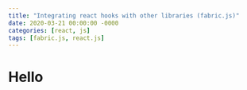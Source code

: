 ```yaml
---
title: "Integrating react hooks with other libraries (fabric.js)"
date: 2020-03-21 00:00:00 -0000
categories: [react, js]
tags: [fabric.js, react.js]
---
```


# Hello
